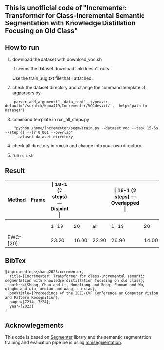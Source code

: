 ## This is unofficial code of "Incrementer: Transformer for Class-Incremental Semantic Segmentation with Knowledge Distillation Focusing on Old Class"

## How to run

1. download the dataset with download_voc.sh

    It seems the dataset download link doesn't exits.

    Use the train_aug.txt file that I attached.

2. check the dataset directory and change the command template of argparsers.py
```
    parser.add_argument("--data_root", type=str, default='/scratch/kona419/Incrementer/VOCdevkit/',  help="path to Dataset")
```
3. command template in run_all_steps.py
```
    "python /home/Incrementer/segm/train.py --dataset voc --task 15-5s --step {} --lr 0.001 --overlap"
    --dataset dataset directory
```
4. check all directory in run.sh and change into your own directory.

5. run 
```run.sh```

## Result

| Method | Frame | \| 19-1 (2 steps) — Disjoint \| |     |     | \| 19-1 (2 steps) — Overlapped \| |     |     | \| 15-5 (2 steps) — Disjoint \| |     |     | \| 15-5 (2 steps) — Overlapped \| |     |     | \| 15-1 (6 steps) — Disjoint \| |     |     | \| 15-1 (6 steps) — Overlapped \| |     |     |
|--------|--------|--------|--------|--------|----------|--------|--------|--------|--------|--------|-----------|--------|--------|--------|--------|--------|-----------|--------|--------|
|        |        | 1-19   | 20     | all    | 1-19     | 20     | all    | 1-15   | 16-20  | all    | 1-15      | 16-20  | all    | 1-15   | 16-20  | all     | 1-15   | 16-20  | all    |
| EWC† [20] |        | 23.20  | 16.00  | 22.90  | 26.90    | 14.00  | 26.30  | 26.70  | 37.70  | 29.40  | 24.30     | 35.50  | 27.10  | 0.30   | 4.30   | 1.30    | 0.30   | 4.30   | 1.30   |


## BibTex
```
@inproceedings{shang2023incrementer,
  title={Incrementer: Transformer for class-incremental semantic segmentation with knowledge distillation focusing on old class},
  author={Shang, Chao and Li, Hongliang and Meng, Fanman and Wu, Qingbo and Qiu, Heqian and Wang, Lanxiao},
  booktitle={Proceedings of the IEEE/CVF Conference on Computer Vision and Pattern Recognition},
  pages={7214--7224},
  year={2023}
}
```

## Acknowlegements

This code is based on [Segmenter](https://github.com/rstrudel/segmenter) library and the semantic segmentation training and evaluation pipeline 
is using [mmsegmentation](https://github.com/open-mmlab/mmsegmentation).
